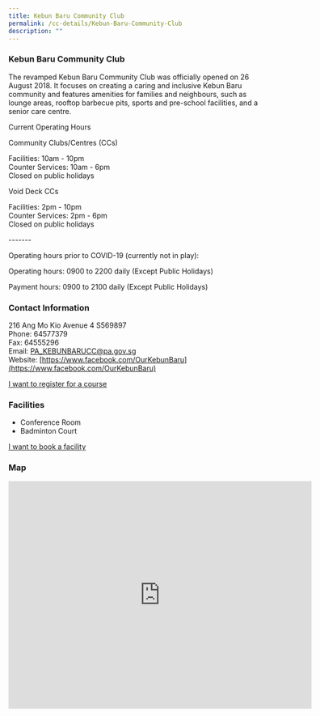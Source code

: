 ```yaml
---
title: Kebun Baru Community Club
permalink: /cc-details/Kebun-Baru-Community-Club
description: ""
---
```

### Kebun Baru Community Club

The revamped Kebun Baru Community Club was officially opened on 26 August 2018. It focuses on creating a caring and inclusive Kebun Baru community and features amenities for families and neighbours, such as lounge areas, rooftop barbecue pits, sports and pre-school facilities, and a senior care centre. 

Current Operating Hours  
  
Community Clubs/Centres (CCs)  
  
Facilities: 10am - 10pm  
Counter Services: 10am - 6pm  
Closed on public holidays  
  
Void Deck CCs  
  
Facilities: 2pm - 10pm  
Counter Services: 2pm - 6pm  
Closed on public holidays  
  
\-------  
  
Operating hours prior to COVID-19 (currently not in play):

Operating hours: 0900 to 2200 daily (Except Public Holidays)

Payment hours: 0900 to 2100 daily (Except Public Holidays)

### Contact Information

216 Ang Mo Kio Avenue 4 S569897  
Phone: 64577379  
Fax: 64555296  
Email: [PA\_KEBUNBARUCC@pa.gov.sg](mailto:PA_KEBUNBARUCC@pa.gov.sg)  
Website: [https://www.facebook.com/OurKebunBaru](https://www.facebook.com/OurKebunBaru)

[I want to register for a course](https://www.onepa.gov.sg/)

### Facilities


*   Conference Room
*   Badminton Court

[I want to book a facility](https://www.onepa.gov.sg/)

### Map
<iframe src="https://www.google.com/maps/embed?pb=!1m18!1m12!1m3!1d15954.690752300667!2d103.82846423594381!3d1.373074435570942!2m3!1f0!2f0!3f0!3m2!1i1024!2i768!4f13.1!3m3!1m2!1s0x31da16db48549239%3A0x7edb6769f61da0ad!2sSingapore%20569897!5e0!3m2!1sen!2ssg!4v1661244333516!5m2!1sen!2ssg" width="600" height="450" style="border:0;" allowfullscreen="" loading="lazy"></iframe>